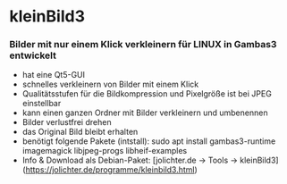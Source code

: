 # kleinBild3
### Bilder mit nur einem Klick verkleinern für LINUX in Gambas3 entwickelt
- hat eine Qt5-GUI
- schnelles verkleinern von Bilder mit einem Klick
- Qualitätsstufen für die Bildkompression und Pixelgröße ist bei JPEG einstellbar
- kann einen ganzen Ordner mit Bilder verkleinern und umbenennen
- Bilder verlustfrei drehen
- das Original Bild bleibt erhalten
- benötigt folgende Pakete (intstall): sudo apt install gambas3-runtime imagemagick libjpeg-progs libheif-examples
- Info & Download als Debian-Paket: [jolichter.de -> Tools -> kleinBild3] (https://jolichter.de/programme/kleinbild3.html)
